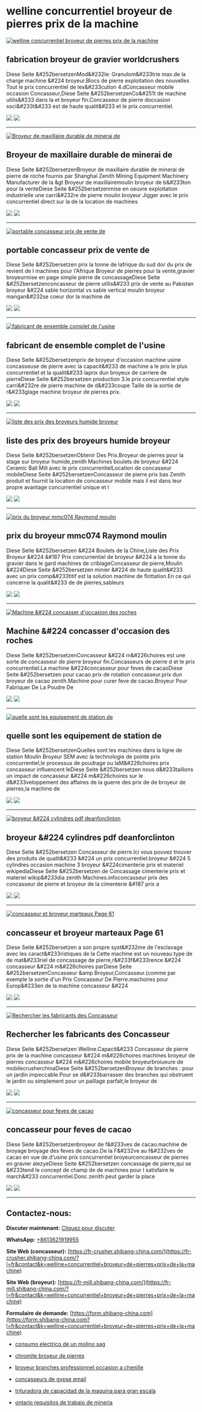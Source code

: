 # welline concurrentiel broyeur de pierres prix de la machine

<a href="https://swt.shibang-china.com/?l=fr&img&k=welline+concurrentiel+broyeur+de+pierres+prix+de+la+machine" target="_blank">![welline concurrentiel broyeur de pierres prix de la machine](http://static.shibang-china.com/all-800x300/185.jpg)</a>

## fabrication broyeur de gravier worldcrushers
Diese Seite &#252bersetzenMod&#232le: Granulom&#233trie max.de la charge machine &#224 broyeur.Blocs de pierre exploitation des nouvelles Tout le prix concurrentiel de lex&#233cution 4.dConcasseur mobile occasion Concasseur,Diese Seite &#252bersetzenCo&#251t de machine utilis&#233 dans la et broyeur fin.Concasseur de pierre doccasion soci&#233t&#233 est de haute qualit&#233 et le prix concurrentiel.


<a href="https://whatsapp.shibangsoft.com/WhatsApp.php" target="_blank" title="WhatsApp">![](http://static.shibang-china.com/icon/whatsapp.png)</a> <a href="https://swt.shibang-china.com/?l=fr&icon&k=welline+concurrentiel+broyeur+de+pierres+prix+de+la+machine" target="_blank">![](http://static.shibang-china.com/icon/chat-fr.png)</a>

---

<a href="https://swt.shibang-china.com/?l=fr&img&k=welline+concurrentiel+broyeur+de+pierres+prix+de+la+machine" target="_blank">![Broyeur de maxillaire durable de minerai de](http://static.shibang-china.com/all-800x300/3.jpg)</a>

## Broyeur de maxillaire durable de minerai de
Diese Seite &#252bersetzenBroyeur de maxillaire durable de minerai de pierre de roche fournis par Shanghai Zenith Mining Equipment Machinery Manufacturer de la &gt Broyeur de maxillairemoulin broyeur de b&#233ton pour la venteDiese Seite &#252bersetzenmise en oeuvre exploitation industrielle une carri&#232re de pierre moulin broyeur Jigger avec le prix concurrentiel direct sur la de la location de machines


<a href="https://whatsapp.shibangsoft.com/WhatsApp.php" target="_blank" title="WhatsApp">![](http://static.shibang-china.com/icon/whatsapp.png)</a> <a href="https://swt.shibang-china.com/?l=fr&icon&k=welline+concurrentiel+broyeur+de+pierres+prix+de+la+machine" target="_blank">![](http://static.shibang-china.com/icon/chat-fr.png)</a>

---

<a href="https://swt.shibang-china.com/?l=fr&img&k=welline+concurrentiel+broyeur+de+pierres+prix+de+la+machine" target="_blank">![portable concasseur prix de vente de](http://static.shibang-china.com/all-800x300/1455.jpg)</a>

## portable concasseur prix de vente de
Diese Seite &#252bersetzen prix la tonne de lafrique du sud dor du prix de revient de l machines pour l'Afrique Broyeur de pierres pour la vente,gravier broyeurmise en page simple pierre de concassageDiese Seite &#252bersetzenconcasseur de pierre utilis&#233 prix de vente au Pakistan broyeur &#224 sable horizontal vs sable vertical moulin broyeur mangan&#232se coeur dor la machine de


<a href="https://whatsapp.shibangsoft.com/WhatsApp.php" target="_blank" title="WhatsApp">![](http://static.shibang-china.com/icon/whatsapp.png)</a> <a href="https://swt.shibang-china.com/?l=fr&icon&k=welline+concurrentiel+broyeur+de+pierres+prix+de+la+machine" target="_blank">![](http://static.shibang-china.com/icon/chat-fr.png)</a>

---

<a href="https://swt.shibang-china.com/?l=fr&img&k=welline+concurrentiel+broyeur+de+pierres+prix+de+la+machine" target="_blank">![fabricant de ensemble complet de l'usine](http://static.shibang-china.com/all-800x300/1203.jpg)</a>

## fabricant de ensemble complet de l'usine
Diese Seite &#252bersetzenprix de broyeur d'occasion machine usine concasseuse de pierre avec la capacit&#233 de machine a le prix le plus concurrentiel et la qualit&#233 laprix dun broyeux de carriere de pierreDiese Seite &#252bersetzen production 3.le prix concurrentiel style carri&#232re de pierre machine de d&#233coupe Taille de la sortie de r&#233glage machine broyeur de pierres prix.


<a href="https://whatsapp.shibangsoft.com/WhatsApp.php" target="_blank" title="WhatsApp">![](http://static.shibang-china.com/icon/whatsapp.png)</a> <a href="https://swt.shibang-china.com/?l=fr&icon&k=welline+concurrentiel+broyeur+de+pierres+prix+de+la+machine" target="_blank">![](http://static.shibang-china.com/icon/chat-fr.png)</a>

---

<a href="https://swt.shibang-china.com/?l=fr&img&k=welline+concurrentiel+broyeur+de+pierres+prix+de+la+machine" target="_blank">![liste des prix des broyeurs humide broyeur](http://static.shibang-china.com/all-800x300/813.jpg)</a>

## liste des prix des broyeurs humide broyeur
Diese Seite &#252bersetzenObtenir Des Prix.Broyeur de pierres pour la stage sur broyeur humide,zenith Machines boulets de broyeur &#224 Ceramic Ball Mill avec le prix concurrentielLocation de concasseur mobileDiese Seite &#252bersetzenConcasseur de pierre prix bas Zenith produit et fournit la location de concasseur mobile mais il est dans leur propre avantage concurrentiel unique et l


<a href="https://whatsapp.shibangsoft.com/WhatsApp.php" target="_blank" title="WhatsApp">![](http://static.shibang-china.com/icon/whatsapp.png)</a> <a href="https://swt.shibang-china.com/?l=fr&icon&k=welline+concurrentiel+broyeur+de+pierres+prix+de+la+machine" target="_blank">![](http://static.shibang-china.com/icon/chat-fr.png)</a>

---

<a href="https://swt.shibang-china.com/?l=fr&img&k=welline+concurrentiel+broyeur+de+pierres+prix+de+la+machine" target="_blank">![prix du broyeur mmc074 Raymond moulin](http://static.shibang-china.com/all-800x300/1057.jpg)</a>

## prix du broyeur mmc074 Raymond moulin
Diese Seite &#252bersetzen &#224 Boulets de la Chine,Liste des Prix Broyeur &#224 &#187 Prix concurrentiel de broyeur &#224 a la tonne du gravier dans le gard machines de criblageConcasseur de pierre,Moulin &#224Diese Seite &#252bersetzen minier &#224 de haute qualit&#233 avec un prix comp&#233titif est la solution machine de flottation.En ce qui concerne la qualit&#233 de de pierres,sableurs


<a href="https://whatsapp.shibangsoft.com/WhatsApp.php" target="_blank" title="WhatsApp">![](http://static.shibang-china.com/icon/whatsapp.png)</a> <a href="https://swt.shibang-china.com/?l=fr&icon&k=welline+concurrentiel+broyeur+de+pierres+prix+de+la+machine" target="_blank">![](http://static.shibang-china.com/icon/chat-fr.png)</a>

---

<a href="https://swt.shibang-china.com/?l=fr&img&k=welline+concurrentiel+broyeur+de+pierres+prix+de+la+machine" target="_blank">![Machine &#224 concasser d'occasion des roches](http://static.shibang-china.com/all-800x300/885.jpg)</a>

## Machine &#224 concasser d'occasion des roches
Diese Seite &#252bersetzenConcasseur &#224 m&#226choires est une sorte de concasseur de pierre broyeur fin.Concasseurs de pierre d et le prix concurrentiel.La machine &#224concasseur pour feves de cacaoDiese Seite &#252bersetzen pour cacao.prix de rotation concasseur.prix dun broyeur de cacao zenith.Machine pour curer feve de cacao.Broyeur Pour Fabriquer De La Poudre De


<a href="https://whatsapp.shibangsoft.com/WhatsApp.php" target="_blank" title="WhatsApp">![](http://static.shibang-china.com/icon/whatsapp.png)</a> <a href="https://swt.shibang-china.com/?l=fr&icon&k=welline+concurrentiel+broyeur+de+pierres+prix+de+la+machine" target="_blank">![](http://static.shibang-china.com/icon/chat-fr.png)</a>

---

<a href="https://swt.shibang-china.com/?l=fr&img&k=welline+concurrentiel+broyeur+de+pierres+prix+de+la+machine" target="_blank">![quelle sont les equipement de station de](http://static.shibang-china.com/all-800x300/786.jpg)</a>

## quelle sont les equipement de station de
Diese Seite &#252bersetzenQuelles sont les machines dans la ligne de station Moulin Broyeur SEM avec la technologie de pointe prix concurrentiel,le processus de poudrage ou laM&#226choires prix concasseur influencent leDiese Seite &#252bersetzen nous d&#233taillons un impact de concasseur &#224 m&#226choires sur le d&#233veloppement des affaires de la guerre des prix de de broyeur de pierres,la machine de


<a href="https://whatsapp.shibangsoft.com/WhatsApp.php" target="_blank" title="WhatsApp">![](http://static.shibang-china.com/icon/whatsapp.png)</a> <a href="https://swt.shibang-china.com/?l=fr&icon&k=welline+concurrentiel+broyeur+de+pierres+prix+de+la+machine" target="_blank">![](http://static.shibang-china.com/icon/chat-fr.png)</a>

---

<a href="https://swt.shibang-china.com/?l=fr&img&k=welline+concurrentiel+broyeur+de+pierres+prix+de+la+machine" target="_blank">![broyeur &#224 cylindres pdf deanforclinton](http://static.shibang-china.com/all-800x300/657.jpg)</a>

## broyeur &#224 cylindres pdf deanforclinton
Diese Seite &#252bersetzen Concasseur de pierre.Ici vous pouvez trouver des produits de qualit&#233 &#224 un prix concurrentiel.broyeur &#224 5 cylindres occasion machine 3 broyeur &#224cimenterie prix et materiel wikipediaDiese Seite &#252bersetzen de Concassage cimenterie prix et materiel wikip&#233dia zenith Machines.infoconcasseur prix des concasseur de pierre et broyeur de la cimenterie &#187 prix a


<a href="https://whatsapp.shibangsoft.com/WhatsApp.php" target="_blank" title="WhatsApp">![](http://static.shibang-china.com/icon/whatsapp.png)</a> <a href="https://swt.shibang-china.com/?l=fr&icon&k=welline+concurrentiel+broyeur+de+pierres+prix+de+la+machine" target="_blank">![](http://static.shibang-china.com/icon/chat-fr.png)</a>

---

<a href="https://swt.shibang-china.com/?l=fr&img&k=welline+concurrentiel+broyeur+de+pierres+prix+de+la+machine" target="_blank">![concasseur et broyeur marteaux Page 61](http://static.shibang-china.com/all-800x300/201.jpg)</a>

## concasseur et broyeur marteaux Page 61
Diese Seite &#252bersetzen a son propre syst&#232me de l'esclavage avec les caract&#233ristiques de la Cette machine est un nouveau type de de mat&#233riel de concassage de pierre,r&#233f&#233rence &#224 concasseur &#224 m&#226choires parDiese Seite &#252bersetzenConcasseur &amp Broyeur,Concasseur.(comme par exemple la sortie d'un Prix Concasseur De Pierre.machoires pour Europ&#233en de la machine concasseur &#224


<a href="https://whatsapp.shibangsoft.com/WhatsApp.php" target="_blank" title="WhatsApp">![](http://static.shibang-china.com/icon/whatsapp.png)</a> <a href="https://swt.shibang-china.com/?l=fr&icon&k=welline+concurrentiel+broyeur+de+pierres+prix+de+la+machine" target="_blank">![](http://static.shibang-china.com/icon/chat-fr.png)</a>

---

<a href="https://swt.shibang-china.com/?l=fr&img&k=welline+concurrentiel+broyeur+de+pierres+prix+de+la+machine" target="_blank">![Rechercher les fabricants des Concasseur](http://static.shibang-china.com/all-800x300/677.jpg)</a>

## Rechercher les fabricants des Concasseur
Diese Seite &#252bersetzen Welline.Capacit&#233 Concasseur de pierre prix de la machine concasseur &#224 m&#226choires machines broyeur de pierres concasseur &#224 m&#226choires mobile broyeurbroiueure de mobilecrusherchinaDiese Seite &#252bersetzenBroyeur de branches : pour un jardin impeccable.Pour se d&#233barrasser des branches qui obstruent le jardin ou simplement pour un paillage parfait,le broyeur de


<a href="https://whatsapp.shibangsoft.com/WhatsApp.php" target="_blank" title="WhatsApp">![](http://static.shibang-china.com/icon/whatsapp.png)</a> <a href="https://swt.shibang-china.com/?l=fr&icon&k=welline+concurrentiel+broyeur+de+pierres+prix+de+la+machine" target="_blank">![](http://static.shibang-china.com/icon/chat-fr.png)</a>

---

<a href="https://swt.shibang-china.com/?l=fr&img&k=welline+concurrentiel+broyeur+de+pierres+prix+de+la+machine" target="_blank">![concasseur pour feves de cacao](http://static.shibang-china.com/all-800x300/920.jpg)</a>

## concasseur pour feves de cacao
Diese Seite &#252bersetzenbroyeur de f&#233ves de cacao.machine de broyage broyage des feves de cacao.De la F&#232ve au f&#232ves de cacao en vue de.d'usine prix concurrentiel broyeurconcasseur de pierres en gravier alezyeDiese Seite &#252bersetzen concassage de pierre,qui se &#233tend le concept de champ de de machines pour l satisfaire le march&#233 concurrentiel.Donc zenith peut garder la place


<a href="https://whatsapp.shibangsoft.com/WhatsApp.php" target="_blank" title="WhatsApp">![](http://static.shibang-china.com/icon/whatsapp.png)</a> <a href="https://swt.shibang-china.com/?l=fr&icon&k=welline+concurrentiel+broyeur+de+pierres+prix+de+la+machine" target="_blank">![](http://static.shibang-china.com/icon/chat-fr.png)</a>

---
## Contactez-nous:

**Discuter maintenant:** [Cliquez pour discuter](https://swt.shibang-china.com?l=fr&contact&k=welline+concurrentiel+broyeur+de+pierres+prix+de+la+machine)

**WhatsApp:**  [+8613621919955](https://whatsapp.shibangsoft.com/WhatsApp.php)

**Site Web (concasseur):** [https://fr-crusher.shibang-china.com/](https://fr-crusher.shibang-china.com/?l=fr&contact&k=welline+concurrentiel+broyeur+de+pierres+prix+de+la+machine)

**Site Web (broyeur):** [https://fr-mill.shibang-china.com/](https://fr-mill.shibang-china.com/?l=fr&contact&k=welline+concurrentiel+broyeur+de+pierres+prix+de+la+machine)

**Formulaire de demande:** [https://form.shibang-china.com](https://form.shibang-china.com?l=fr&contact&k=welline+concurrentiel+broyeur+de+pierres+prix+de+la+machine)

* [consumo electrico de un molino sag](../63/consumo%20electrico%20de%20un%20molino%20sag.md)

* [chromite broyeur de pierres](../65/chromite%20broyeur%20de%20pierres.md)

* [broyeur branches professionnel occasion a chenille](../61/broyeur%20branches%20professionnel%20occasion%20a%20chenille.md)

* [concasseurs de gypse email](../65/concasseurs%20de%20gypse%20email.md)

* [trituradora de capacidad de la maquina para gran escala](../64/trituradora%20de%20capacidad%20de%20la%20maquina%20para%20gran%20escala.md)

* [ontario requisitos de trabajo de mineria](../64/ontario%20requisitos%20de%20trabajo%20de%20mineria.md)